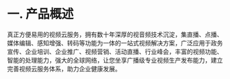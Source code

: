 # 一. 产品概述

​		真正方便易用的视频云服务，拥有数十年深厚的视音频技术沉淀，集直播、点播、媒体编辑、感知增强、转码等功能为一体的一站式视频解决方案，广泛应用于政务宣传、企业培训、企业推广、视频营销、活动直播、行业峰会，丰富的视频功能、智能的处理能力，强大的全球网络，让您坐享广播级专业视频生产发布能力，建立完善视频云服务体系，助力企业健康发展。
